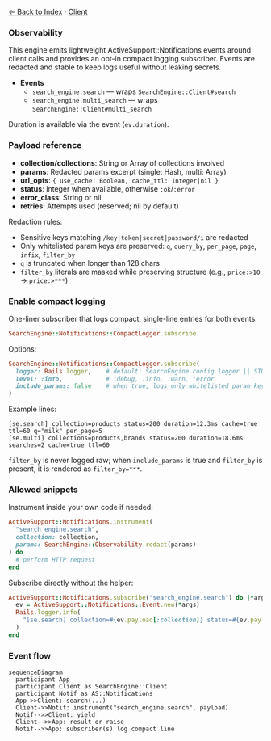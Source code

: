 [← Back to Index](./index.md) · [Client](./client.md)

### Observability

This engine emits lightweight ActiveSupport::Notifications events around client calls and provides an opt-in compact logging subscriber. Events are redacted and stable to keep logs useful without leaking secrets.

- **Events**
  - `search_engine.search` — wraps `SearchEngine::Client#search`
  - `search_engine.multi_search` — wraps `SearchEngine::Client#multi_search`

Duration is available via the event (`ev.duration`).

### Payload reference

- **collection/collections**: String or Array<String> of collections involved
- **params**: Redacted params excerpt (single: Hash, multi: Array<Hash>)
- **url_opts**: `{ use_cache: Boolean, cache_ttl: Integer|nil }`
- **status**: Integer when available, otherwise `:ok`/`:error`
- **error_class**: String or nil
- **retries**: Attempts used (reserved; nil by default)

Redaction rules:
- Sensitive keys matching `/key|token|secret|password/i` are redacted
- Only whitelisted param keys are preserved: `q`, `query_by`, `per_page`, `page`, `infix`, `filter_by`
- `q` is truncated when longer than 128 chars
- `filter_by` literals are masked while preserving structure (e.g., `price:>10` → `price:>***`)

### Enable compact logging

One-liner subscriber that logs compact, single-line entries for both events:

```ruby
SearchEngine::Notifications::CompactLogger.subscribe
```

Options:

```ruby
SearchEngine::Notifications::CompactLogger.subscribe(
  logger: Rails.logger,    # default: SearchEngine.config.logger || STDOUT
  level: :info,            # :debug, :info, :warn, :error
  include_params: false    # when true, logs only whitelisted param keys
)
```

Example lines:

```
[se.search] collection=products status=200 duration=12.3ms cache=true ttl=60 q="milk" per_page=5
[se.multi] collections=products,brands status=200 duration=18.6ms searches=2 cache=true ttl=60
```

`filter_by` is never logged raw; when `include_params` is true and `filter_by` is present, it is rendered as `filter_by=***`.

### Allowed snippets

Instrument inside your own code if needed:

```ruby
ActiveSupport::Notifications.instrument(
  "search_engine.search",
  collection: collection,
  params: SearchEngine::Observability.redact(params)
) do
  # perform HTTP request
end
```

Subscribe directly without the helper:

```ruby
ActiveSupport::Notifications.subscribe("search_engine.search") do |*args|
  ev = ActiveSupport::Notifications::Event.new(*args)
  Rails.logger.info(
    "[se.search] collection=#{ev.payload[:collection]} status=#{ev.payload[:status]} duration=#{ev.duration.round(1)}ms"
  )
end
```

### Event flow

```mermaid
sequenceDiagram
  participant App
  participant Client as SearchEngine::Client
  participant Notif as AS::Notifications
  App->>Client: search(...)
  Client->>Notif: instrument("search_engine.search", payload)
  Notif-->>Client: yield
  Client-->>App: result or raise
  Notif-->>App: subscriber(s) log compact line
```

